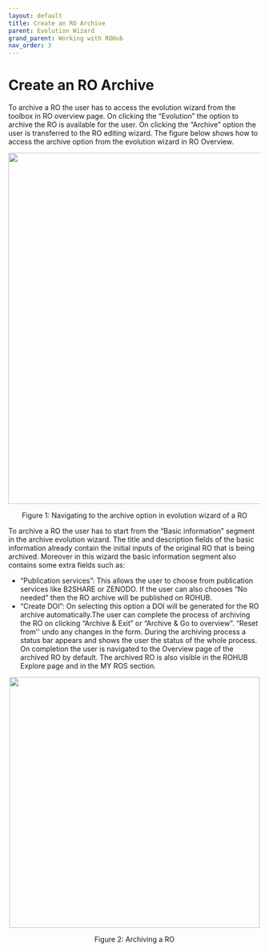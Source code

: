 ```yaml
---
layout: default
title: Create an RO Archive
parent: Evolution Wizard
grand_parent: Working with ROHub
nav_order: 3
---
```


# Create an RO Archive
To archive a RO the user has to access the evolution wizard from the toolbox in RO overview page. On clicking the “Evolution” the option to archive the RO is available for the user. On clicking the “Archive” option the user is transferred to the RO editing wizard. The figure below shows how to access the archive option from the evolution wizard in RO Overview.

<p align="center"> <img src="https://box.psnc.pl/f/93504895dd/?raw=1" width="700"> </p>
<div align="center"> Figure 1: Navigating to the archive option in evolution wizard of a RO </div>

To archive a RO the user has to start from the “Basic information” segment in the archive evolution wizard. The title and description fields of the basic information already contain the initial inputs of the original RO that is being archived. Moreover in this wizard the basic information segment also contains some extra fields such as:
* “Publication services”: This allows the user to choose from publication services like B2SHARE or ZENODO. If the user can also chooses “No needed” then the RO archive will be published on ROHUB.
* “Create DOI”:  On selecting this option a DOI will be generated for the RO archive automatically.The user can complete the process of archiving the RO on clicking “Archive & Exit” or “Archive & Go to overview”. “Reset from'' undo any changes in the form. During the archiving process a status bar appears and shows the user the status of the whole process. On completion the user is navigated to the Overview page of the archived RO by default. The archived RO is also visible in the ROHUB Explore page and in the MY ROS section.

<p align="center"> <img src="https://box.psnc.pl/f/a2f0a5e1a0/?raw=1" width="500"> </p>
<div align="center"> Figure 2: Archiving a RO </div>
